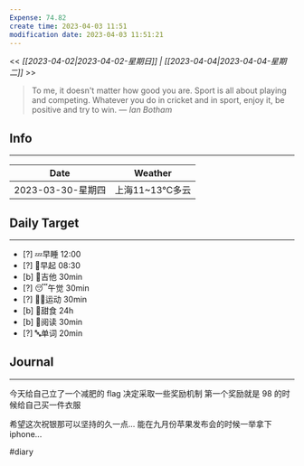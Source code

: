 ```yaml
---
Expense: 74.82
create time: 2023-04-03 11:51
modification date: 2023-04-03 11:51:21
---
```


<< *[[2023-04-02|2023-04-02-星期日]] | [[2023-04-04|2023-04-04-星期二]]* >>


> To me, it doesn't matter how good you are. Sport is all about playing and competing. Whatever you do in cricket and in sport, enjoy it, be positive and try to win.
> — <cite>Ian Botham</cite>


## Info
***
| Date        | Weather      | 
| ----------- | ------------ |
| 2023-03-30-星期四 | 上海11~13℃多云 |


## Daily Target 
***
- [?] 💤早睡   12:00
- [?] 🌅早起    08:30
- [b] 🎵吉他    30min
- [?] 😴午觉    30min
- [?] 🏃‍♀️运动    30min  
- [b] 🚫甜食    24h
- [b] 📖阅读    30min
- [?] 🔤单词    20min    


##  Journal
***
今天给自己立了一个减肥的 flag
决定采取一些奖励机制
第一个奖励就是 98 的时候给自己买一件衣服

希望这次祝银那可以坚持的久一点...
能在九月份苹果发布会的时候一举拿下 iphone...



#diary